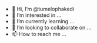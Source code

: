 - 👋 Hi, I’m @tumelophakedi
- 👀 I’m interested in ...
- 🌱 I’m currently learning ...
- 💞️ I’m looking to collaborate on ...
- 📫 How to reach me ...

<!---
tumelophakedi/tumelophakedi is a ✨ special ✨ repository because its `README.md` (this file) appears on your GitHub profile.
You can click the Preview link to take a look at your changes.
--->
